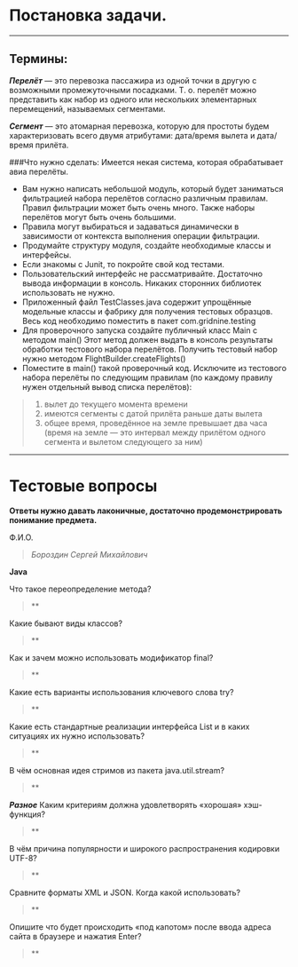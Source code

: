 Постановка задачи.
===================
--------------------

Термины:
-------
***Перелёт*** — это перевозка пассажира из одной точки в другую с возможными промежуточными посадками. Т. о. перелёт можно представить как набор из одного или нескольких элементарных перемещений, называемых сегментами. 

***Сегмент*** — это атомарная перевозка, которую для простоты будем характеризовать всего двумя атрибутами: дата/время вылета и дата/время прилёта.

###Что нужно сделать:
Имеется некая система, которая обрабатывает авиа перелёты.
- Вам нужно написать небольшой модуль, который будет заниматься фильтрацией набора перелётов согласно различным правилам. Правил фильтрации может быть очень много. Также наборы перелётов могут быть очень большими. 
- Правила могут выбираться и задаваться динамически в зависимости от контекста выполнения операции фильтрации.
- Продумайте структуру модуля, создайте необходимые классы и интерфейсы. 
- Если знакомы с Junit, то покройте свой код тестами. 
- Пользовательский интерфейс не рассматривайте. Достаточно вывода информации в консоль. Никаких сторонних библиотек использовать не нужно.
- Приложенный файл TestClasses.java содержит упрощённые модельные классы и фабрику для получения тестовых образцов. Весь код необходимо поместить в пакет com.gridnine.testing
- Для проверочного запуска создайте публичный класс Main c методом main() Этот метод должен выдать в консоль результаты обработки тестового набора перелётов. Получить тестовый набор нужно методом FlightBuilder.createFlights()
- Поместите в main() такой проверочный код. Исключите из тестового набора перелёты по следующим правилам (по каждому правилу нужен отдельный вывод списка перелётов):
>1. вылет до текущего момента времени
>2. имеются сегменты с датой прилёта раньше даты вылета
>3. общее время, проведённое на земле превышает два часа (время на земле — это интервал между прилётом одного сегмента и вылетом следующего за ним)


--------------------------------------
Тестовые вопросы
=====================================
**Ответы нужно давать лаконичные, достаточно продемонстрировать понимание предмета.**

Ф.И.О.  
>*Бороздин Сергей Михайлович*

**Java**

Что такое переопределение метода?
>**

Какие бывают виды классов?
>**

Как и зачем можно использовать модификатор final?
>**

Какие есть варианты использования ключевого слова try?
>**

Какие есть стандартные реализации интерфейса List и в каких ситуациях их нужно использовать?
>**

В чём основная идея стримов из пакета java.util.stream?
>**

***Разное***
Каким критериям должна удовлетворять «хорошая» хэш-функция?
>**

В чём причина популярности и широкого распространения кодировки UTF-8?
>**

Сравните форматы XML и JSON. Когда какой использовать?
>**

Опишите что будет происходить «под капотом» после ввода адреса сайта в браузере и нажатия Enter?
>**
